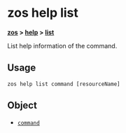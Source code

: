 # zos help list

**[zos](../../zos) > [help](../help) > [list](list)**

List help information of the command.

## Usage

`zos help list command [resourceName]`

## Object 

- [`command`](zos-help-list-command)
